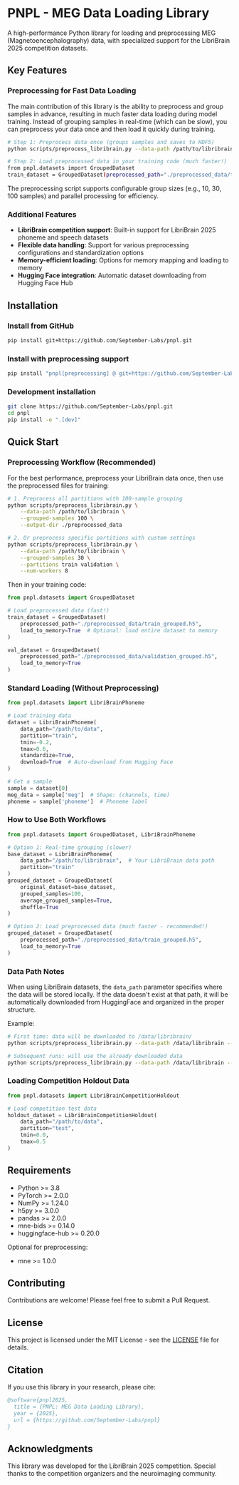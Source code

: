 # PNPL - MEG Data Loading Library

A high-performance Python library for loading and preprocessing MEG (Magnetoencephalography) data, with specialized support for the LibriBrain 2025 competition datasets.

## Key Features

### Preprocessing for Fast Data Loading
The main contribution of this library is the ability to preprocess and group samples in advance, resulting in much faster data loading during model training. Instead of grouping samples in real-time (which can be slow), you can preprocess your data once and then load it quickly during training.

```bash
# Step 1: Preprocess data once (groups samples and saves to HDF5)
python scripts/preprocess_libribrain.py --data-path /path/to/libribrain --grouped-samples 100

# Step 2: Load preprocessed data in your training code (much faster!)
from pnpl.datasets import GroupedDataset
train_dataset = GroupedDataset(preprocessed_path="./preprocessed_data/train_grouped.h5")
```

The preprocessing script supports configurable group sizes (e.g., 10, 30, 100 samples) and parallel processing for efficiency.

### Additional Features

- **LibriBrain competition support**: Built-in support for LibriBrain 2025 phoneme and speech datasets
- **Flexible data handling**: Support for various preprocessing configurations and standardization options
- **Memory-efficient loading**: Options for memory mapping and loading to memory
- **Hugging Face integration**: Automatic dataset downloading from Hugging Face Hub

## Installation

### Install from GitHub

```bash
pip install git+https://github.com/September-Labs/pnpl.git
```

### Install with preprocessing support

```bash
pip install "pnpl[preprocessing] @ git+https://github.com/September-Labs/pnpl.git"
```

### Development installation

```bash
git clone https://github.com/September-Labs/pnpl.git
cd pnpl
pip install -e ".[dev]"
```

## Quick Start

### Preprocessing Workflow (Recommended)

For the best performance, preprocess your LibriBrain data once, then use the preprocessed files for training:

```bash
# 1. Preprocess all partitions with 100-sample grouping
python scripts/preprocess_libribrain.py \
    --data-path /path/to/libribrain \
    --grouped-samples 100 \
    --output-dir ./preprocessed_data

# 2. Or preprocess specific partitions with custom settings
python scripts/preprocess_libribrain.py \
    --data-path /path/to/libribrain \
    --grouped-samples 30 \
    --partitions train validation \
    --num-workers 8
```

Then in your training code:

```python
from pnpl.datasets import GroupedDataset

# Load preprocessed data (fast!)
train_dataset = GroupedDataset(
    preprocessed_path="./preprocessed_data/train_grouped.h5",
    load_to_memory=True  # Optional: load entire dataset to memory
)

val_dataset = GroupedDataset(
    preprocessed_path="./preprocessed_data/validation_grouped.h5",
    load_to_memory=True
)
```

### Standard Loading (Without Preprocessing)

```python
from pnpl.datasets import LibriBrainPhoneme

# Load training data
dataset = LibriBrainPhoneme(
    data_path="/path/to/data",
    partition="train",
    tmin=-0.2,
    tmax=0.6,
    standardize=True,
    download=True  # Auto-download from Hugging Face
)

# Get a sample
sample = dataset[0]
meg_data = sample['meg']  # Shape: (channels, time)
phoneme = sample['phoneme']  # Phoneme label
```

### How to Use Both Workflows

```python
from pnpl.datasets import GroupedDataset, LibriBrainPhoneme

# Option 1: Real-time grouping (slower)
base_dataset = LibriBrainPhoneme(
    data_path="/path/to/libribrain",  # Your LibriBrain data path
    partition="train"
)
grouped_dataset = GroupedDataset(
    original_dataset=base_dataset,
    grouped_samples=100,
    average_grouped_samples=True,
    shuffle=True
)

# Option 2: Load preprocessed data (much faster - recommended!)
grouped_dataset = GroupedDataset(
    preprocessed_path="./preprocessed_data/train_grouped.h5",
    load_to_memory=True
)
```

### Data Path Notes

When using LibriBrain datasets, the `data_path` parameter specifies where the data will be stored locally.
If the data doesn't exist at that path, it will be automatically downloaded from HuggingFace and organized in the proper structure.

Example:
```bash
# First time: data will be downloaded to /data/libribrain/
python scripts/preprocess_libribrain.py --data-path /data/libribrain --grouped-samples 100

# Subsequent runs: will use the already downloaded data
python scripts/preprocess_libribrain.py --data-path /data/libribrain --grouped-samples 30
```

### Loading Competition Holdout Data

```python
from pnpl.datasets import LibriBrainCompetitionHoldout

# Load competition test data
holdout_dataset = LibriBrainCompetitionHoldout(
    data_path="/path/to/data",
    partition="test",
    tmin=0.0,
    tmax=0.5
)
```

## Requirements

- Python >= 3.8
- PyTorch >= 2.0.0
- NumPy >= 1.24.0
- h5py >= 3.0.0
- pandas >= 2.0.0
- mne-bids >= 0.14.0
- huggingface-hub >= 0.20.0

Optional for preprocessing:
- mne >= 1.0.0

## Contributing

Contributions are welcome! Please feel free to submit a Pull Request.

## License

This project is licensed under the MIT License - see the [LICENSE](LICENSE) file for details.

## Citation

If you use this library in your research, please cite:

```bibtex
@software{pnpl2025,
  title = {PNPL: MEG Data Loading Library},
  year = {2025},
  url = {https://github.com/September-Labs/pnpl}
}
```

## Acknowledgments

This library was developed for the LibriBrain 2025 competition. Special thanks to the competition organizers and the neuroimaging community.